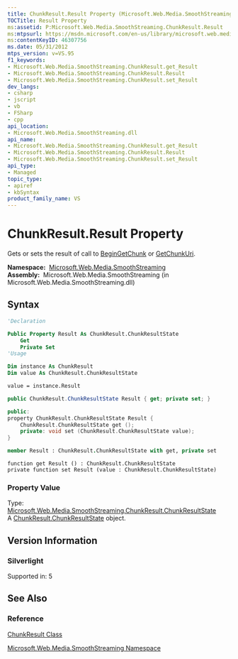 ```yaml
---
title: ChunkResult.Result Property (Microsoft.Web.Media.SmoothStreaming)
TOCTitle: Result Property
ms:assetid: P:Microsoft.Web.Media.SmoothStreaming.ChunkResult.Result
ms:mtpsurl: https://msdn.microsoft.com/en-us/library/microsoft.web.media.smoothstreaming.chunkresult.result(v=VS.95)
ms:contentKeyID: 46307756
ms.date: 05/31/2012
mtps_version: v=VS.95
f1_keywords:
- Microsoft.Web.Media.SmoothStreaming.ChunkResult.get_Result
- Microsoft.Web.Media.SmoothStreaming.ChunkResult.Result
- Microsoft.Web.Media.SmoothStreaming.ChunkResult.set_Result
dev_langs:
- csharp
- jscript
- vb
- FSharp
- cpp
api_location:
- Microsoft.Web.Media.SmoothStreaming.dll
api_name:
- Microsoft.Web.Media.SmoothStreaming.ChunkResult.get_Result
- Microsoft.Web.Media.SmoothStreaming.ChunkResult.Result
- Microsoft.Web.Media.SmoothStreaming.ChunkResult.set_Result
api_type:
- Managed
topic_type:
- apiref
- kbSyntax
product_family_name: VS
---
```


# ChunkResult.Result Property

Gets or sets the result of call to [BeginGetChunk](trackinfo-begingetchunk-method-microsoft-web-media-smoothstreaming_1.md) or [GetChunkUri](trackinfo-getchunkuri-method-microsoft-web-media-smoothstreaming_1.md).

**Namespace:**  [Microsoft.Web.Media.SmoothStreaming](microsoft-web-media-smoothstreaming-namespace_1.md)  
**Assembly:**  Microsoft.Web.Media.SmoothStreaming (in Microsoft.Web.Media.SmoothStreaming.dll)

## Syntax

```vb
'Declaration

Public Property Result As ChunkResult.ChunkResultState
    Get
    Private Set
'Usage

Dim instance As ChunkResult
Dim value As ChunkResult.ChunkResultState

value = instance.Result
```

```csharp
public ChunkResult.ChunkResultState Result { get; private set; }
```

```cpp
public:
property ChunkResult.ChunkResultState Result {
    ChunkResult.ChunkResultState get ();
    private: void set (ChunkResult.ChunkResultState value);
}
```

``` fsharp
member Result : ChunkResult.ChunkResultState with get, private set
```

```jscript
function get Result () : ChunkResult.ChunkResultState
private function set Result (value : ChunkResult.ChunkResultState)
```

### Property Value

Type: [Microsoft.Web.Media.SmoothStreaming.ChunkResult.ChunkResultState](chunkresult-chunkresultstate-enumeration-microsoft-web-media-smoothstreaming_1.md)  
A [ChunkResult.ChunkResultState](chunkresult-chunkresultstate-enumeration-microsoft-web-media-smoothstreaming_1.md) object.

## Version Information

### Silverlight

Supported in: 5  

## See Also

### Reference

[ChunkResult Class](chunkresult-class-microsoft-web-media-smoothstreaming_1.md)

[Microsoft.Web.Media.SmoothStreaming Namespace](microsoft-web-media-smoothstreaming-namespace_1.md)

